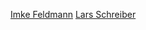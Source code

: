 [Imke Feldmann](https://www.thebiccountant.com/about/)
[Lars Schreiber](https://ssbi-blog.de/lars-schreiber-english)
